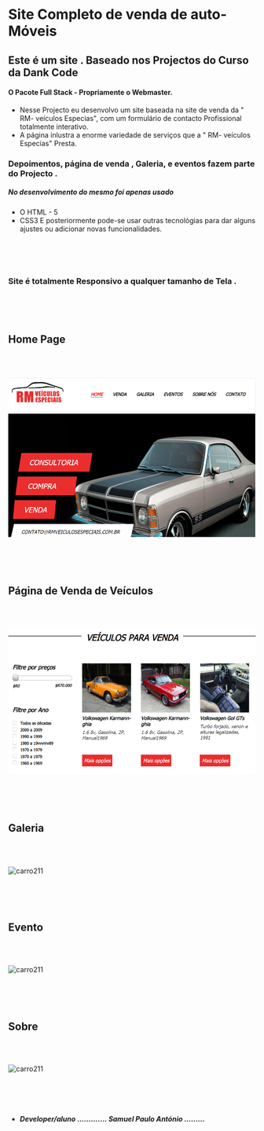 # Site Completo de venda de auto-Móveis 
## Este é um site  . Baseado nos Projectos do Curso da Dank Code

#### O Pacote Full Stack - Propriamente o Webmaster. 

- Nesse Projecto eu desenvolvo  um site  baseada na site de venda da " RM- veículos Especias", com um formulário de contacto Profissional totalmente interativo. 
- A página inlustra a enorme variedade de serviços que a  " RM- veículos Especias" Presta. 


 ### Depoimentos, página de venda , Galeria, e eventos fazem parte do Projecto .
 

  ##### No desenvolvimento do mesmo foi apenas usado 

* O HTML - 5 
* CSS3
E posteriormente pode-se usar outras tecnológias para dar 
alguns ajustes ou adicionar novas funcionalidades. 

<br/>
<br/>
<br/>

 ###  Site é totalmente Responsivo  a qualquer tamanho  de Tela .
       
<br/>
<br/>
<br/>

## Home Page

<br/>
<br/>


![carro da pagina Home](https://github.com/samuelpauloantonio/Projecto-_Dank-code-Site-deCarro/blob/master/img/carro111.PNG?raw=true)

<br/>
<br/>
<br/>

                                              
## Página de Venda de Veículos

<br/>
<br/>

![carro211](https://github.com/samuelpauloantonio/Projecto-_Dank-code-Site-deCarro/blob/master/img/carro222.PNG?raw=true)

<br/>
<br/>
<br/>

## Galeria 

<br/>
<br/>


![carro211]()

<br/>
<br/>
<br/>

## Evento 

<br/>
<br/>


![carro211]()


<br/>
<br/>
<br/>

## Sobre  

<br/>
<br/>

![carro211]()

<br/>
<br/>
<br/>

* ##### Developer/aluno  ............. Samuel Paulo António .........

